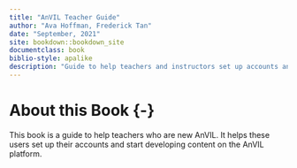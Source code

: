 ```yaml
---
title: "AnVIL Teacher Guide"
author: "Ava Hoffman, Frederick Tan"
date: "September, 2021"
site: bookdown::bookdown_site
documentclass: book
biblio-style: apalike
description: "Guide to help teachers and instructors set up accounts and use the AnVIL platform for instruction"
---
```




# About this Book {-}

This book is a guide to help teachers who are new AnVIL. It helps these users set up their accounts and start developing content on the AnVIL platform.
